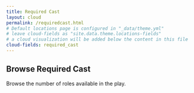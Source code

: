 ```yaml
---
title: Required Cast
layout: cloud
permalink: /requiredcast.html
# Default locations page is configured in "_data/theme.yml"
# leave cloud-fields as "site.data.theme.locations-fields"
# a cloud visualization will be added below the content in this file
cloud-fields: required_cast
---
```


## Browse Required Cast

Browse the number of roles available in the play.
